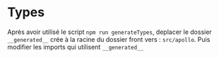 # Types

Après avoir utilisé le script `npm run generateTypes`, deplacer le dossier `__generated__` crée à la racine du dossier front vers : `src/apollo`.
Puis modifier les imports qui utilisent `__generated__`
